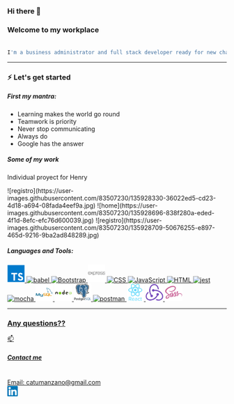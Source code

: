 ### Hi there 👋

### Welcome to my workplace
```bash 

I'm a business administrator and full stack developer ready for new challenges

```
---
### ⚡ Let's get started 

 <h5>First my mantra:</h5>

- Learning makes the world go round
- Teamwork is priority
- Never stop communicating
- Always do
- Google has the answer

<h5>Some of my work</h5>
<p>Individual proyect for Henry<p>
![registro](https://user-images.githubusercontent.com/83507230/135928330-36022ed5-cd23-4d18-a694-08fada4eef9a.jpg)
![home](https://user-images.githubusercontent.com/83507230/135928696-838f280a-eded-4f1d-8efc-efc76d600039.jpg)
![registro](https://user-images.githubusercontent.com/83507230/135928709-50676255-e897-465d-9216-9ba2ad848289.jpg)
 <img="https://user-images.githubusercontent.com/83507230/135928330-36022ed5-cd23-4d18-a694-08fada4eef9a.jpg" alt="home"/>

<h5 align="left">Languages and Tools:</h5>
<p align="left"> <a href="https://www.typescriptlang.org/" target="_blank"> <img src="https://raw.githubusercontent.com/devicons/devicon/master/icons/typescript/typescript-original.svg" alt="typescript" width="40" height="40"/> </a> <a href="https://babeljs.io/" target="_blank"> <img src="https://www.vectorlogo.zone/logos/babeljs/babeljs-icon.svg" alt="babel" width="40" height="40"/> </a> 
<a href="https://getbootstrap.com" target="_blank"> 
<img alt="Bootstrap" src="https://img.shields.io/badge/Bootstrap-%23563D7C.svg?style=flat&logo=bootstrap&logoColor=white"/>
</a>
<a href="https://expressjs.com" target="_blank"> <img src="https://raw.githubusercontent.com/devicons/devicon/master/icons/express/express-original-wordmark.svg" alt="express" width="40" height="40"/> </a>
<a href="https://www.w3schools.com/css/" target="_blank">
<img alt="CSS" src="https://img.shields.io/badge/CSS%20-%231572B6.svg?logo=css3&logoColor=white">
</a> 
<a href="https://developer.mozilla.org/en-US/docs/Web/JavaScript" target="_blank"> 
<img alt="JavaScript" src="https://img.shields.io/badge/JavaScript%20-%23F7DF1E.svg?logo=javascript&logoColor=black">
</a>
<a href="https://www.w3.org/html/" target="_blank"> 
<img alt="HTML" src="https://img.shields.io/badge/HTML5%20-%23E34F26.svg?logo=html5&logoColor=white">
</a>
<a href="https://jestjs.io" target="_blank"> <img src="https://www.vectorlogo.zone/logos/jestjsio/jestjsio-icon.svg" alt="jest" width="40" height="40"/> </a> <a href="https://mochajs.org" target="_blank"> <img src="https://www.vectorlogo.zone/logos/mochajs/mochajs-icon.svg" alt="mocha" width="40" height="40"/> </a> <a href="https://www.mysql.com/" target="_blank"> <img src="https://raw.githubusercontent.com/devicons/devicon/master/icons/mysql/mysql-original-wordmark.svg" alt="mysql" width="40" height="40"/> </a> <a href="https://nodejs.org" target="_blank"> <img src="https://raw.githubusercontent.com/devicons/devicon/master/icons/nodejs/nodejs-original-wordmark.svg" alt="nodejs" width="40" height="40"/> </a> <a href="https://www.postgresql.org" target="_blank"> <img src="https://raw.githubusercontent.com/devicons/devicon/master/icons/postgresql/postgresql-original-wordmark.svg" alt="postgresql" width="40" height="40"/> </a> <a href="https://postman.com" target="_blank"> <img src="https://www.vectorlogo.zone/logos/getpostman/getpostman-icon.svg" alt="postman" width="40" height="40"/> </a> <a href="https://reactjs.org/" target="_blank"> <img src="https://raw.githubusercontent.com/devicons/devicon/master/icons/react/react-original-wordmark.svg" alt="react" width="40" height="40"/> </a> <a href="https://redux.js.org" target="_blank"> <img src="https://raw.githubusercontent.com/devicons/devicon/master/icons/redux/redux-original.svg" alt="redux" width="40" height="40"/> </a> <a href="https://sass-lang.com" target="_blank"> <img src="https://raw.githubusercontent.com/devicons/devicon/master/icons/sass/sass-original.svg" alt="sass" width="40" height="40"/> </a</p>

---
<h3>Any questions??</h3>
📫 
<h5>Contact me</h5> 
<br/>
Email: catumanzano@gmail.com
<br/>
<a href="https://www.linkedin.com/in/catalina-manzano-eiras-b11a53a6/" target="_blank">
  <img align="center" alt="Rahul Dhanola | Linkedin" width="24px" src="https://github.com/SatYu26/SatYu26/blob/master/Assets/Linkedin.svg" />
</a> 

<!--
**cmanzano91/cmanzano91** is a ✨ _special_ ✨ repository because its `README.md` (this file) appears on your GitHub profile.

Here are some ideas to get you started:

- 🔭 I’m currently working on ...
- 🌱 I’m currently learning ...
- 👯 I’m looking to collaborate on ...
- 🤔 I’m looking for help with ...
- 💬 Ask me about ...
- 📫 How to reach me: ...
- 😄 Pronouns: ...
- ⚡ Fun fact: ...
-->
